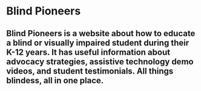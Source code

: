 # Blind Pioneers

## Blind Pioneers is a website about how to educate a blind or visually impaired student during their K-12 years. It has useful information about advocacy strategies, assistive technology demo videos, and student testimonials. All things blindess, all in one place. 